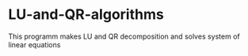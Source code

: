 # LU-and-QR-algorithms
This programm makes LU and QR decomposition and solves system of linear equations
